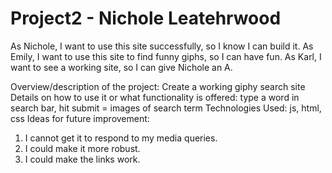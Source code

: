 # Project2 - Nichole Leatehrwood
As Nichole, I want to use this site successfully, so I know I can build it. 
As Emily, I want to use this site to find funny giphs, so I can have fun.
As Karl, I want to see a working site, so I can give Nichole an A. 

Overview/description of the project: Create a working giphy search site
Details on how to use it or what functionality is offered: type a word in search bar, hit submit = images of search term
Technologies Used: js, html, css
Ideas for future improvement:  
1. I cannot get it to respond to my media queries.
2. I could make it more robust.
3. I could make the links work.
 
